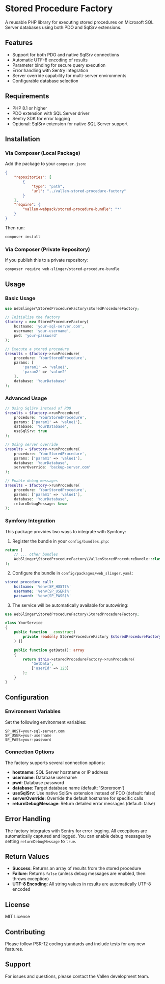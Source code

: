 # Stored Procedure Factory

A reusable PHP library for executing stored procedures on Microsoft SQL Server databases using both PDO and SqlSrv extensions.

## Features

- Support for both PDO and native SqlSrv connections
- Automatic UTF-8 encoding of results
- Parameter binding for secure query execution
- Error handling with Sentry integration
- Server override capability for multi-server environments
- Configurable database selection

## Requirements

- PHP 8.1 or higher
- PDO extension with SQL Server driver
- Sentry SDK for error logging
- Optional: SqlSrv extension for native SQL Server support

## Installation

### Via Composer (Local Package)

Add the package to your `composer.json`:

```json
{
    "repositories": [
        {
            "type": "path",
            "url": "../vallen-stored-procedure-factory"
        }
    ],
    "require": {
        "vallen-webpack/stored-procedure-bundle": "*"
    }
}
```

Then run:

```bash
composer install
```

### Via Composer (Private Repository)

If you publish this to a private repository:

```bash
composer require web-slinger/stored-procedure-bundle
```

## Usage

### Basic Usage

```php
use WebSlinger\StoredProcedureFactory\StoredProcedureFactory;

// Initialize the factory
$factory = new StoredProcedureFactory(
    hostname: 'your-sql-server.com',
    username: 'your-username',
    pwd: 'your-password'
);

// Execute a stored procedure
$results = $factory->runProcedure(
    procedure: 'YourStoredProcedure',
    params: [
        'param1' => 'value1',
        'param2' => 'value2'
    ],
    database: 'YourDatabase'
);
```

### Advanced Usage

```php
// Using SqlSrv instead of PDO
$results = $factory->runProcedure(
    procedure: 'YourStoredProcedure',
    params: ['param1' => 'value1'],
    database: 'YourDatabase',
    useSqlSrv: true
);

// Using server override
$results = $factory->runProcedure(
    procedure: 'YourStoredProcedure',
    params: ['param1' => 'value1'],
    database: 'YourDatabase',
    serverOverride: 'backup-server.com'
);

// Enable debug messages
$results = $factory->runProcedure(
    procedure: 'YourStoredProcedure',
    params: ['param1' => 'value1'],
    database: 'YourDatabase',
    returnDebugMessage: true
);
```

### Symfony Integration

This package provides two ways to integrate with Symfony:

1. Register the bundle in your `config/bundles.php`:

```php
return [
    // ... other bundles
    WebSlinger\StoredProcedureFactory\VallenStoredProcedureBundle::class => ['all' => true],
];
```

2. Configure the bundle in `config/packages/web_slinger.yaml`:

```yaml
stored_procedure_call:
    hostname: '%env(SP_HOST)%'
    username: '%env(SP_USER)%'
    password: '%env(SP_PASS)%'
```

3. The service will be automatically available for autowiring:

```php
use WebSlinger\StoredProcedureFactory\StoredProcedureFactory;

class YourService
{
    public function __construct(
        private readonly StoredProcedureFactory $storedProcedureFactory
    ) {}

    public function getData(): array
    {
        return $this->storedProcedureFactory->runProcedure(
            'GetData',
            ['userId' => 123]
        );
    }
}
```

## Configuration

### Environment Variables

Set the following environment variables:

```env
SP_HOST=your-sql-server.com
SP_USER=your-username
SP_PASS=your-password
```

### Connection Options

The factory supports several connection options:

- **hostname**: SQL Server hostname or IP address
- **username**: Database username
- **pwd**: Database password
- **database**: Target database name (default: 'Storeroom')
- **useSqlSrv**: Use native SqlSrv extension instead of PDO (default: false)
- **serverOverride**: Override the default hostname for specific calls
- **returnDebugMessage**: Return detailed error messages (default: false)

## Error Handling

The factory integrates with Sentry for error logging. All exceptions are automatically captured and logged. You can enable debug messages by setting `returnDebugMessage` to `true`.

## Return Values

- **Success**: Returns an array of results from the stored procedure
- **Failure**: Returns `false` (unless debug messages are enabled, then throws exception)
- **UTF-8 Encoding**: All string values in results are automatically UTF-8 encoded

## License

MIT License

## Contributing

Please follow PSR-12 coding standards and include tests for any new features.

## Support

For issues and questions, please contact the Vallen development team.
